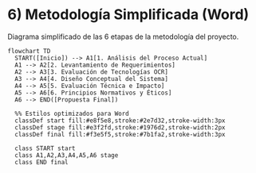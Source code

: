 # 6) Metodología Simplificada (Word)

Diagrama simplificado de las 6 etapas de la metodología del proyecto.

```mermaid
flowchart TD
  START([Inicio]) --> A1[1. Análisis del Proceso Actual]
  A1 --> A2[2. Levantamiento de Requerimientos]
  A2 --> A3[3. Evaluación de Tecnologías OCR]
  A3 --> A4[4. Diseño Conceptual del Sistema]
  A4 --> A5[5. Evaluación Técnica e Impacto]
  A5 --> A6[6. Principios Normativos y Éticos]
  A6 --> END([Propuesta Final])

  %% Estilos optimizados para Word
  classDef start fill:#e8f5e8,stroke:#2e7d32,stroke-width:3px
  classDef stage fill:#e3f2fd,stroke:#1976d2,stroke-width:2px
  classDef final fill:#f3e5f5,stroke:#7b1fa2,stroke-width:3px

  class START start
  class A1,A2,A3,A4,A5,A6 stage
  class END final
``` 